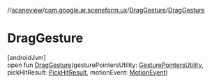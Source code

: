 //[sceneview](../../../index.md)/[com.google.ar.sceneform.ux](../index.md)/[DragGesture](index.md)/[DragGesture](-drag-gesture.md)

# DragGesture

[androidJvm]\
open fun [DragGesture](-drag-gesture.md)(gesturePointersUtility: [GesturePointersUtility](../-gesture-pointers-utility/index.md), pickHitResult: [PickHitResult](../../com.google.ar.sceneform/-pick-hit-result/index.md), motionEvent: [MotionEvent](https://developer.android.com/reference/kotlin/android/view/MotionEvent.html))
